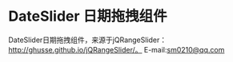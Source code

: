 DateSlider 日期拖拽组件
==========

DateSlider日期拖拽组件，来源于jQRangeSlider：http://ghusse.github.io/jQRangeSlider/。
E-mail:sm0210@qq.com
